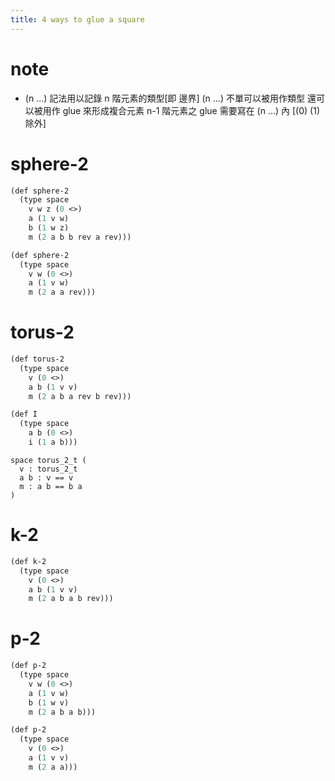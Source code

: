 ```yaml
---
title: 4 ways to glue a square
---
```


# note

- (n ...) 記法用以記錄 n 階元素的類型[即 邊界]
  (n ...) 不單可以被用作類型 還可以被用作 glue 來形成複合元素
  n-1 階元素之 glue 需要寫在 (n ...) 內 [(0) (1) 除外]

# sphere-2

```scheme
(def sphere-2
  (type space
    v w z (0 <>)
    a (1 v w)
    b (1 w z)
    m (2 a b b rev a rev)))

(def sphere-2
  (type space
    v w (0 <>)
    a (1 v w)
    m (2 a a rev)))
```

# torus-2

```scheme
(def torus-2
  (type space
    v (0 <>)
    a b (1 v v)
    m (2 a b a rev b rev)))

(def I
  (type space
    a b (0 <>)
    i (1 a b)))
```

```cicada
space torus_2_t (
  v : torus_2_t
  a b : v == v
  m : a b == b a
)
```

# k-2

```scheme
(def k-2
  (type space
    v (0 <>)
    a b (1 v v)
    m (2 a b a b rev)))
```

# p-2

```scheme
(def p-2
  (type space
    v w (0 <>)
    a (1 v w)
    b (1 w v)
    m (2 a b a b)))

(def p-2
  (type space
    v (0 <>)
    a (1 v v)
    m (2 a a)))
```
